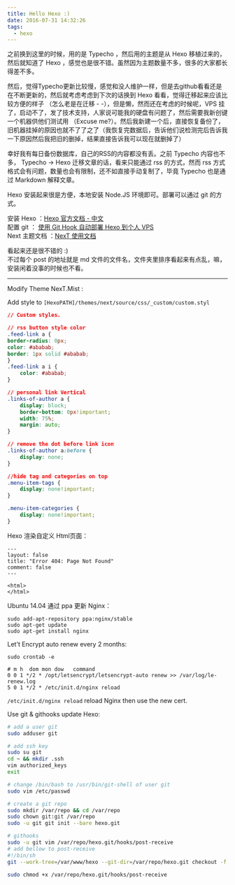 ```yaml
---
title: Hello Hexo :)
date: 2016-07-31 14:32:26
tags:
  - hexo
---
```


之前换到这里的时候，用的是 Typecho ，然后用的主题是从 Hexo 移植过来的，然后就知道了 Hexo ，感觉也是很不错。虽然因为主题数量不多，很多的大家都长得差不多。  

然后，觉得Typecho更新比较慢，感觉和没人维护一样，但是去github看看还是在不断更新的，然后就考虑考虑到下次的话换到 Hexo 看看，觉得迁移起来应该比较方便的样子 （怎么老是在迁移 - -），但是懒，然而还在考虑的时候呢，VPS 挂了，启动不了，发了技术支持，人家说可能我的硬盘有问题了，然后需要我新创键一个机器供他们测试用 （Excuse me?）。然后我新建一个后，直接恢复备份了，旧机器挂掉的原因也就不了了之了（我恢复完数据后，告诉他们说检测完后告诉我一下原因然后我把旧的删掉，结果直接告诉我可以现在就删掉了）  

幸好我有每日备份数据库，自己的RSS的内容都没有丢。之前 Typecho 内容也不多， Typecho -> Hexo 迁移文章的话，看来只能通过 rss 的方式，然而 rss 方式格式会有问题，数量也会有限制，还不如直接手动复制了，毕竟 Typecho 也是通过 Markdown 解释文章。  

Hexo 安装起来很是方便，本地安装 Node.JS 环境即可。部署可以通过 git 的方式。  

安装 Hexo ：[Hexo 官方文档 - 中文](https://hexo.io/zh-cn/docs/index.html)  
配置 git ： [使用 Git Hook 自动部署 Hexo 到个人 VPS](http://www.swiftyper.com/2016/04/17/deploy-hexo-with-git-hook/)    
Next 主题文档 ：[NexT 使用文档](http://theme-next.iissnan.com/)

看起来还是很不错的 :)  
不过每个 post 的地址就是 md 文件的文件名，文件夹里排序看起来有点乱，嘛，安装闲着没事的时候也不看。

<!--more-->

---
Modify Theme NexT.Mist :  

Add style to `[HexoPATH]/themes/next/source/css/_custom/custom.styl`  

```css
// Custom styles.

// rss button style color
.feed-link a {
border-radius: 0px;
color: #ababab;
border: 1px solid #ababab;
}
.feed-link a i {
    color: #ababab;
}

// personal link Vertical
.links-of-author a {
    display: block;
    border-bottom: 0px!important;
    width: 75%;
    margin: auto;
}

// remove the dot before link icon
.links-of-author a:before {
    display: none;
}

//hide tag and categories on top
.menu-item-tags {
	display: none!important;
}

.menu-item-categories {
	display: none!important;
}
```

Hexo 渲染自定义 Html页面：
```
---
layout: false
title: "Error 404: Page Not Found"
comment: false
---

<html>
</html>
```

Ubuntu 14.04 通过 ppa 更新 Nginx：  
```
sudo add-apt-repository ppa:nginx/stable
sudo apt-get update
sudo apt-get install nginx
```

Let't Encrypt auto renew every 2 months:   

`sudo crontab -e`

```
# m h  dom mon dow   command
0 0 1 */2 * /opt/letsencrypt/letsencrypt-auto renew >> /var/log/le-renew.log
5 0 1 */2 * /etc/init.d/nginx reload
```
`/etc/init.d/nginx reload` reload Nginx then use the new cert.

Use git & githooks update Hexo:
```bash
# add a user git
sudo adduser git

# add ssh key
sudo su git
cd ~ && mkdir .ssh
vim authorized_keys
exit

# change /bin/bash to /usr/bin/git-shell of user git
sudo vim /etc/passwd

# create a git repo
sudo mkdir /var/repo && cd /var/repo
sudo chown git:git /var/repo
sudo -u git git init --bare hexo.git

# githooks
sudo -u git vim /var/repo/hexo.git/hooks/post-receive
# add bellow to post-receive
#!/bin/sh
git --work-tree=/var/www/hexo --git-dir=/var/repo/hexo.git checkout -f

sudo chmod +x /var/repo/hexo.git/hooks/post-receive
```
